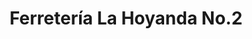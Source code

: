 ---
title: "Ferretería La Hoyanda No.2"
url: /granada/ferreteria-la-hoyanda-no-2/
shop: hardware
---